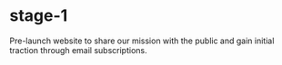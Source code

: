 # stage-1
Pre-launch website to share our mission with the public and gain initial traction through email subscriptions.
